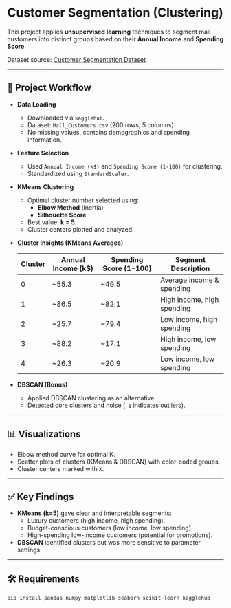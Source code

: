 # Customer Segmentation (Clustering)

This project applies **unsupervised learning** techniques to segment mall customers into distinct groups based on their **Annual Income** and **Spending Score**.  

Dataset source: [Customer Segmentation Dataset](https://www.kaggle.com/datasets/vjchoudhary7/customer-segmentation-tutorial-in-python)

---

## 📂 Project Workflow

- **Data Loading**
  - Downloaded via `kagglehub`.
  - Dataset: `Mall_Customers.csv` (200 rows, 5 columns).
  - No missing values, contains demographics and spending information.

- **Feature Selection**
  - Used `Annual Income (k$)` and `Spending Score (1-100)` for clustering.
  - Standardized using `StandardScaler`.

- **KMeans Clustering**
  - Optimal cluster number selected using:
    - **Elbow Method** (inertia)
    - **Silhouette Score**
  - Best value: **k = 5**.
  - Cluster centers plotted and analyzed.

- **Cluster Insights (KMeans Averages)**  

  | Cluster | Annual Income (k$) | Spending Score (1-100) | Segment Description |
  |---------|---------------------|-------------------------|---------------------|
  | 0       | ~55.3              | ~49.5                  | Average income & spending |
  | 1       | ~86.5              | ~82.1                  | High income, high spending |
  | 2       | ~25.7              | ~79.4                  | Low income, high spending |
  | 3       | ~88.2              | ~17.1                  | High income, low spending |
  | 4       | ~26.3              | ~20.9                  | Low income, low spending |

- **DBSCAN (Bonus)**
  - Applied DBSCAN clustering as an alternative.
  - Detected core clusters and noise (`-1` indicates outliers).

---

## 📊 Visualizations
- Elbow method curve for optimal K.
- Scatter plots of clusters (KMeans & DBSCAN) with color-coded groups.
- Cluster centers marked with `X`.

---

## ✅ Key Findings
- **KMeans (k=5)** gave clear and interpretable segments:
  - Luxury customers (high income, high spending).  
  - Budget-conscious customers (low income, low spending).  
  - High-spending low-income customers (potential for promotions).  
- **DBSCAN** identified clusters but was more sensitive to parameter settings.

---

## 🛠️ Requirements

```bash
pip install pandas numpy matplotlib seaborn scikit-learn kagglehub
